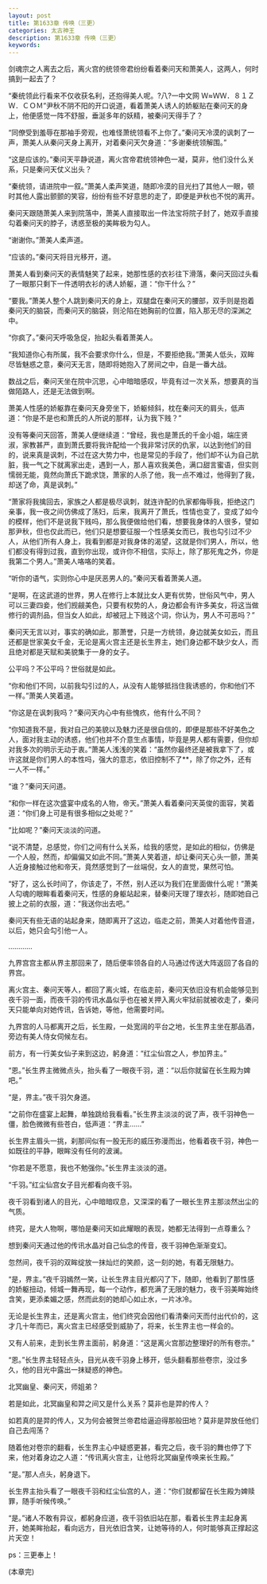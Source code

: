 ```yaml
---
layout: post
title: 第1633章 传唤（三更）
categories: 太古神王
description: 第1633章 传唤（三更）
keywords:
---
```


剑魂宗之人离去之后，离火宫的统领帝君纷纷看着秦问天和萧美人，这两人，何时搞到一起去了？

“秦统领此行看来不仅收获名利，还抱得美人呢。?八?一中文网  Ｗ≈ＷＷ．８１ＺＷ．ＣＯＭ”尹秋不阴不阳的开口说道，看着萧美人诱人的娇躯贴在秦问天的身上，他便感觉一阵不舒服，垂涎多年的妖精，被秦问天得手了？

“同僚受到羞辱在那袖手旁观，也难怪萧统领看不上你了。”秦问天冷漠的讽刺了一声，萧美人从秦问天身上离开，对着秦问天欠身道：“多谢秦统领解围。”

“这是应该的。”秦问天平静说道，离火宫帝君统领神色一凝，莫非，他们没什么关系，只是秦问天仗义出头？

“秦统领，请进院中一叙。”萧美人柔声笑道，随即冷漠的目光扫了其他人一眼，顿时其他人露出颤颤的笑容，纷纷有些不好意思的走了，即便是尹秋也不悦的离开。

秦问天跟随萧美人来到院落中，萧美人直接取出一件法宝将院子封了，她双手直接勾着秦问天的脖子，诱惑至极的美眸极为勾人。

“谢谢你。”萧美人柔声道。

“应该的。”秦问天将目光移开，道。

萧美人看到秦问天的表情魅笑了起来，她那性感的衣衫往下滑落，秦问天回过头看了一眼那只剩下一件透明衣衫的诱人娇躯，道：“你干什么？”

“要我。”萧美人整个人跳到秦问天的身上，双腿盘在秦问天的腰部，双手则是抱着秦问天的脑袋，而秦问天的脑袋，则沦陷在她胸前的位置，陷入那无尽的深渊之中。

“你疯了。”秦问天呼吸急促，抬起头看着萧美人。

“我知道你心有所属，我不会要求你什么，但是，不要拒绝我。”萧美人低头，双眸尽皆魅惑之意，秦问天无言，随即将她抱入了房间之中，自是一番大战。

数战之后，秦问天坐在院中沉思，心中暗暗感叹，毕竟有过一次关系，想要真的当做陌路人，还是无法做到啊。

萧美人性感的娇躯靠在秦问天身旁坐下，娇躯倾斜，枕在秦问天的肩头，低声道：“你是不是也和萧氏的人所说的那样，认为我下贱？”

没有等秦问天回答，萧美人便继续道：“曾经，我也是萧氏的千金小姐，端庄贤淑，家教甚严，直到萧氏要将我许配给一个我非常讨厌的仇家，以达到他们的目的，说来真是讽刺，不过在这大势力中，也是常见的手段了，他们却不认为自己肮脏，我一气之下就离家出走，遇到一人，那人喜欢我美色，满口甜言蜜语，但实则懦弱无能，竟然向萧氏下跪求饶，萧家的人杀了他，我一点不难过，他得到了我，却送了命，真是讽刺。”

“萧家将我擒回去，家族之人都是极尽讽刺，就连许配的仇家都侮辱我，拒绝这门亲事，我一夜之间仿佛成了荡妇，后来，我离开了萧氏，性情也变了，变成了如今的模样，他们不是说我下贱吗，那么我便做给他们看，想要我身体的人很多，譬如那尹秋，但也仅此而已，他们只是想要征服一个性感美女而已，我也勾引过不少人，从他们所有人身上，我看到都是对我身体的渴望，这就是你们男人，所以，他们都没有得到过我，直到你出现，或许你不相信，实际上，除了那死鬼之外，你是我第二个男人。”萧美人咯咯的笑着。

“听你的语气，实则你心中是厌恶男人的。”秦问天看着萧美人道。

“是啊，在这武道的世界，男人在修行上本就比女人更有优势，世俗风气中，男人可以三妻四妾，他们觊觎美色，只要有权势的人，身边都会有许多美女，将这当做修行的调剂品，但当女人如此，却被冠上下贱这个词，你认为，男人不可恶吗？”

秦问天无言以对，事实的确如此，那萧誉，只是一方统领，身边就美女如云，而且还都是世家美女千金，无论是离火宫主还是长生界主，她们身边都不缺少女人，而且绝对都是天赋和美貌集于一身的女子。

公平吗？不公平吗？世俗就是如此。

“你和他们不同，以前我勾引过的人，从没有人能够抵挡住我诱惑的，你和他们不一样。”萧美人笑着道。

“你这是在讽刺我吗？”秦问天内心中有些愧疚，他有什么不同？

“你知道我不是，我对自己的美貌以及魅力还是很自信的，即便是那些不好美色之人，面对我主动的诱惑，他们也并不介意生点事情，毕竟是男人都有需要，但你却对我多次的明示无动于衷。”萧美人浅浅的笑着：“虽然你最终还是被我拿下了，或许这就是你们男人的本性吗，强大的意志，依旧控制不了**，除了你之外，还有一人不一样。”

“谁？”秦问天问道。

“和你一样在这次盛宴中成名的人物，帝天。”萧美人看着秦问天英俊的面容，笑着道：“你们身上可是有很多相似之处呢？”

“比如呢？”秦问天淡淡的问道。

“说不清楚，总感觉，你们之间有什么关系，给我的感觉，是如此的相似，仿佛是一个人般，然而，却偏偏又如此不同。”萧美人笑着道，却让秦问天心头一颤，萧美人近身接触过他和帝天，竟然感觉到了一丝端倪，女人的直觉，果然可怕。

“好了，这么长时间了，你该走了，不然，别人还以为我们在里面做什么呢！”萧美人勾魂的眼眸看着秦问天，性感的身躯站起来，替秦问天理了理衣衫，随即她自己披上之前的衣服，道：“我送你出去吧。”

秦问天有些无语的站起身来，随即离开了这边，临走之前，萧美人对着他传音道，以后，她只会勾引他一人。

…………

九界宫宫主都从界主那回来了，随后便率领各自的人马通过传送大阵返回了各自的界宫。

离火宫主、秦问天等人，都回了离火城，在临走前，秦问天依旧没有机会能够见到夜千羽一面，而夜千羽的传讯水晶似乎也在被关押入离火牢狱前就被收走了，秦问天只能单向对她传讯，告诉她，等他，他需要时间。

九界宫的人马都离开之后，长生殿，一处宽阔的平台之地，长生界主坐在那品酒，旁边有美人侍女伺候左右。

前方，有一行美女仙子来到这边，躬身道：“红尘仙宫之人，参加界主。”

“恩。”长生界主微微点头，抬头看了一眼夜千羽，道：“以后你就留在长生殿为婢吧。”

“是，界主。”夜千羽欠身道。

“之前你在盛宴上起舞，单独跳给我看看。”长生界主淡淡的说了声，夜千羽神色一僵，脸色微微有些苍白，低声道：“界主……”

长生界主眉头一挑，刹那间似有一股无形的威压弥漫而出，他看着夜千羽，神色一如既往的平静，眼眸没有任何的波澜。

“你若是不愿意，我也不勉强你。”长生界主淡淡的道。

“千羽。”红尘仙宫女子目光都看向夜千羽。

夜千羽看到诸人的目光，心中暗暗叹息，又深深的看了一眼长生界主那淡然出尘的气质。

终究，是大人物啊，哪怕是秦问天如此耀眼的表现，她都无法得到一点尊重么？

想到秦问天通过他的传讯水晶对自己仙念的传音，夜千羽神色渐渐变幻。

忽然间，夜千羽的双眸绽放一抹灿烂的笑颜，这一刻的她，有着无限魅力。

“是，界主。”夜千羽嫣然一笑，让长生界主目光都闪了下，随即，他看到了那性感的娇躯扭动，倾城一舞再现，每一个动作，都充满了无限的魅力，夜千羽美眸始终含笑，更添柔媚之感，然而此刻的她却心如止水，一片冰冷。

无论是长生界主，还是离火宫主，他们终究会因他们看清秦问天而付出代价的，这才几十年而已，离火宫主已经感受到威胁了，将来，长生界主也一样会的。

又有人前来，走到长生界主面前，躬身道：“这是离火宫那边整理好的所有卷宗。”

“恩。”长生界主轻轻点头，目光从夜千羽身上移开，低头翻看那些卷宗，没过多久，他的目光中露出一抹疑惑的神色。

北冥幽皇、秦问天，师姐弟？

若是如此，北冥幽皇和羿之间又是什么关系？莫非也是羿的传人？

如若真的是羿的传人，又为何会被贺兰帝君给逼迫得那般田地？莫非是羿放任他们自己去闯荡？

随着他对卷宗的翻看，长生界主心中疑惑更甚，看完之后，夜千羽的舞也停了下来，他对着身边之人道：“传讯离火宫主，让他将北冥幽皇传唤来长生殿。”

“是。”那人点头，躬身退下。

长生界主抬头看了一眼夜千羽和红尘仙宫的人，道：“你们就都留在长生殿为婢赎罪，随手听候传唤。”

“是。”诸人不敢有异议，都躬身应道，夜千羽依旧站在那，看着长生界主起身离开，她美眸抬起，看向远方，目光依旧含笑，让她等待的人，何时能够真正撑起这片天空！

ps：三更奉上！

(本章完)
